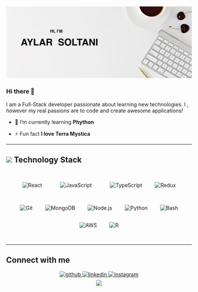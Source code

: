
![alt text](./img.png)
### Hi there 👋
I am a Full-Stack developer passionate about learning new technologies. I  , however my real passions are to code and create awesome applications!

- 🌱 I’m currently learning **Phython**

- ⚡ Fun fact **I love Terra Mystica**


---
## <img src="https://media.giphy.com/media/WUlplcMpOCEmTGBtBW/giphy.gif" width="30"> Technology Stack

<div align="center">  
<img style="margin: 15px" src="https://profilinator.rishav.dev/skills-assets/react-original-wordmark.svg" alt="React" height="50" />  
<img style="margin: 30px" src="https://profilinator.rishav.dev/skills-assets/javascript-original.svg" alt="JavaScript" height="50" />  
<img style="margin: 15px" src="https://profilinator.rishav.dev/skills-assets/typescript-original.svg" alt="TypeScript" height="50" />  
<img style="margin: 15px" src="https://profilinator.rishav.dev/skills-assets/redux-original.svg" alt="Redux" height="50" />  
<img style="margin: 15px" src="https://profilinator.rishav.dev/skills-assets/git-scm-icon.svg" alt="Git" height="50" />    
<img style="margin: 15px" src="https://profilinator.rishav.dev/skills-assets/mongodb-original-wordmark.svg" alt="MongoDB" height="50" />  
<img style="margin: 15px" src="https://profilinator.rishav.dev/skills-assets/nodejs-original-wordmark.svg" alt="Node.js" height="50" />  
<img style="margin: 15px" src="https://profilinator.rishav.dev/skills-assets/python-original.svg" alt="Python" height="50" />  
<img style="margin: 15px" src="https://profilinator.rishav.dev/skills-assets/gnu_bash-icon.svg" alt="Bash" height="50" />  
<img style="margin: 15px" src="https://profilinator.rishav.dev/skills-assets/amazonwebservices-original-wordmark.svg" alt="AWS" height="50" />  
<img style="margin: 15px" src="https://profilinator.rishav.dev/skills-assets/r.svg" alt="R" height="50" />  
</div>


##
---
## Connect with me  
<div align="center">
<a href="https://github.com/aylar-soltani" target="_blank">
<img src=https://img.shields.io/badge/github-%2324292e.svg?&style=for-the-badge&logo=github&logoColor=white alt=github style="margin-bottom: 5px;" />
</a>
<a href="https://linkedin.com/in/aylar-soltani" target="_blank">
<img src=https://img.shields.io/badge/linkedin-%231E77B5.svg?&style=for-the-badge&logo=linkedin&logoColor=white alt=linkedin style="margin-bottom: 5px;" />
</a>
<a href="https://instagram.com/life_art_and_me" target="_blank">
<img src=https://img.shields.io/badge/instagram-%23000000.svg?&style=for-the-badge&logo=instagram&logoColor=white alt=instagram style="margin-bottom: 5px;" />
</div>   
  
<div align="center">
<img src="https://komarev.com/ghpvc/?username=aylar-soltani&&style=flat-square" align="center" />
</div>  

<!--
**Aylar-Soltani/aylar-soltani** is a ✨ _special_ ✨ repository because its `README.md` (this file) appears on your GitHub profile.

Here are some ideas to get you started:

- 🔭 I’m currently working on ...
- 🌱 I’m currently learning ...
- 👯 I’m looking to collaborate on ...
- 🤔 I’m looking for help with ...
- 💬 Ask me about ...
- 📫 How to reach me: ...
- 😄 Pronouns: ...
- ⚡ Fun fact: ...
-->
